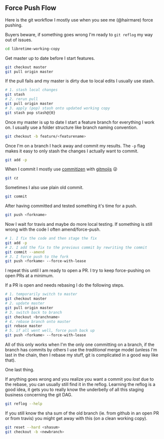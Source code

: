 ## Force Push Flow

Here is the git workflow I mostly use when you see me (@hairmare) force pushing.

Buyers beware, if something goes wrong I'm ready to `git reflog` my way out of issues.

```bash
cd libretime-working-copy
```

Get master up to date before I start features.

```bash
git checkout master
git pull origin master
```

If the pull fails and my master is dirty due to local edits I usually use stash.

```bash
# 1. stash local changes
git stash
# 2. rerun pull
git pull origin master
# 3. apply (pop) stash onto updated working copy
git stash pop stash@{0}
```

Once my master is up to date I start a feature branch for everything I work on. I usually use a folder structure like branch naming convention.

```bash
git checkout -b feature/<featurename>
```

Once I'm on a branch I hack away and commit my results. The `-p` flag makes it easy to only stash the changes I actually want to commit.

```bash
git add -p
```

When I commit I mostly use [commitizen](http://commitizen.github.io/cz-cli/) with [gitmojis](https://github.com/Landish/cz-gitmoji) 😜

```bash
git cz
```

Sometimes I also use plain old commit.

```bash
git commit
```

After having committed and tested something it's time for a push.

```bash
git push <forkname>
```

Now I wait for travis and maybe do more local testing. If something is still wrong with the code I often amend/force-push.

```bash
# 1. I fix the code and then stage the fix
git add -p
# 2. I add the fix to the previous commit by rewriting the commit
git commit --amend
# 3. I force push to the fork
git push <forkame> --force-with-lease
```

I repeat this until I am ready to open a PR. I try to keep force-pushing on open
PRs at a minimum.

If a PR is open and needs rebasing I do the following steps.

```bash
# 1. temporarily switch to master
git checkout master
# 2. update master
git pull origin master
# 3. switch back to branch
git checkout <branchname>
# 4. rebase branch onto master
git rebase master
# 5. if all went well, force push back up
git push <forkame> --force-with-lease
```

All of this only works when I'm the only one committing on a branch, if the branch
has commits by others I use the _traditional_ merge model (unless I'm last in the
chain, then I rebase my stuff, git is complicated in a good way like that).

One last thing.

If anything goes wrong and you realize you want a commit you _lost_ due to the rebase,
you can usually still find it in the reflog.
Learning the reflog is a good idea, it gets you to really know the underbelly of all
this staging business concerning the git DAG.

```bash
git reflog --help
```

If you still know the sha sum of the old branch (ie. from github in an open PR or from travis)
you might get away with this (on a clean working copy).

```bash
git reset --hard <shasum>
git checkout -b <newbranch>
```
